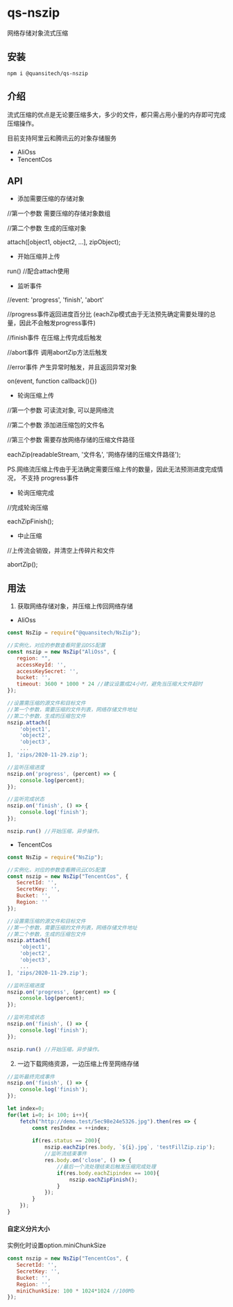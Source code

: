 # qs-nszip
网络存储对象流式压缩

## 安装
```node
npm i @quansitech/qs-nszip
```

## 介绍
流式压缩的优点是无论要压缩多大，多少的文件，都只需占用小量的内存即可完成压缩操作。

目前支持阿里云和腾讯云的对象存储服务
+ AliOss
+ TencentCos

## API
+ 添加需要压缩的存储对象

//第一个参数 需要压缩的存储对象数组

//第二个参数 生成的压缩对象

attach([object1, object2, ...], zipObject);


+ 开始压缩并上传

run() //配合attach使用

+ 监听事件

//event: 'progress', 'finish', 'abort'

//progress事件返回进度百分比 (eachZip模式由于无法预先确定需要处理的总量，因此不会触发progress事件)

//finish事件 在压缩上传完成后触发

//abort事件 调用abortZip方法后触发

//error事件 产生异常时触发，并且返回异常对象

on(event, function callback(){})

+ 轮询压缩上传

//第一个参数 可读流对象, 可以是网络流

//第二个参数 添加进压缩包的文件名

//第三个参数 需要存放网络存储的压缩文件路径

eachZip(readableStream, '文件名', '网络存储的压缩文件路径');

 PS.网络流压缩上传由于无法确定需要压缩上传的数量，因此无法预测进度完成情况， 不支持 progress事件

+ 轮询压缩完成

//完成轮询压缩

eachZipFinish();

+ 中止压缩

//上传流会销毁，并清空上传碎片和文件

abortZip();


## 用法

1. 获取网络存储对象，并压缩上传回网络存储
+ AliOss
```javascript
const NsZip = require("@quansitech/NsZip");

//实例化，对应的参数查看阿里云OSS配置
const nszip = new NsZip("AliOss", {
   region: "",
   accessKeyId: '',
   accessKeySecret: '',
   bucket: '',
   timeout: 3600 * 1000 * 24 //建议设置成24小时，避免当压缩大文件超时
});

//设置需压缩的源文件和目标文件
//第一个参数，需要压缩的文件列表，网络存储文件地址
//第二个参数，生成的压缩包文件
nszip.attach([
    'object1',
    'object2',
    'object3',
    ...
], 'zips/2020-11-29.zip');

//监听压缩进度
nszip.on('progress', (percent) => {
    console.log(percent);
});

//监听完成状态
nszip.on('finish', () => {
    console.log('finish');
});

nszip.run() //开始压缩，异步操作。
```

+ TencentCos
```javascript
const NsZip = require("NsZip");

//实例化，对应的参数查看腾讯云COS配置
const nszip = new NsZip("TencentCos", {
   SecretId: '',
   SecretKey: '',
   Bucket: '',
   Region: ''
});

//设置需压缩的源文件和目标文件
//第一个参数，需要压缩的文件列表，网络存储文件地址
//第二个参数，生成的压缩包文件
nszip.attach([
    'object1',
    'object2',
    'object3',
    ...
], 'zips/2020-11-29.zip');

//监听压缩进度
nszip.on('progress', (percent) => {
    console.log(percent);
});

//监听完成状态
nszip.on('finish', () => {
    console.log('finish');
});

nszip.run() //开始压缩，异步操作。
```

2. 一边下载网络资源，一边压缩上传至网络存储
```javascript
//监听最终完成事件
nszip.on('finish', () => {
    console.log('finish');
});

let index=0;
for(let i=0; i< 100; i++){
    fetch("http://demo.test/5ec98e24e5326.jpg").then(res => {
        const resIndex = ++index;
        
        if(res.status == 200){
            nszip.eachZip(res.body, `${i}.jpg`, 'testFillZip.zip');
            //监听流结束事件
            res.body.on('close', () => {
                //最后一个流处理结束后触发压缩完成处理
                if(res.body.eachZipindex == 100){
                    nszip.eachZipFinish();
                }
            });
        }
    });
}
```


#### 自定义分片大小

实例化时设置option.miniChunkSize

```javascript
const nszip = new NsZip("TencentCos", {
   SecretId: '',
   SecretKey: '',
   Bucket: '',
   Region: '',
   miniChunkSize: 100 * 1024*1024 //100Mb
});
```